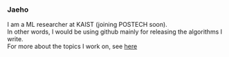### Jaeho

I am a ML researcher at KAIST (joining POSTECH soon).  
In other words, I would be using github mainly for releasing the algorithms I write.  
For more about the topics I work on, see [here](https://jaeho-lee.github.io/)
